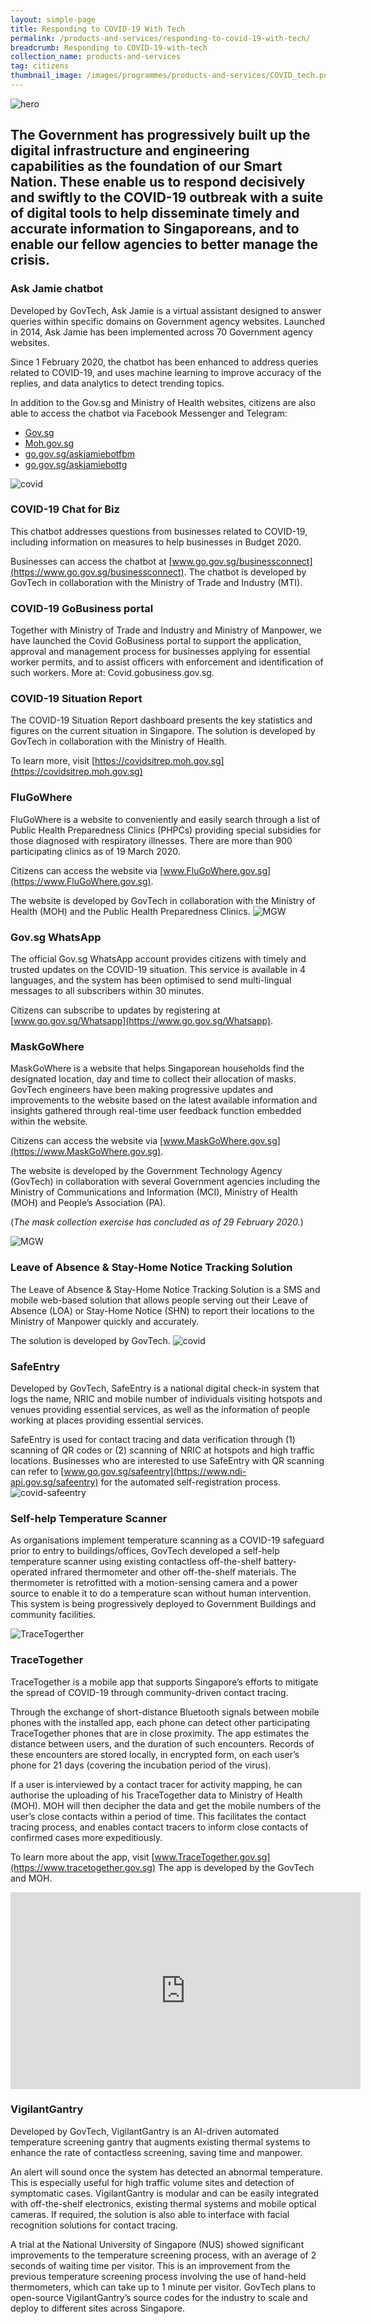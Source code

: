 ```yaml
---
layout: simple-page
title: Responding to COVID-19 With Tech
permalink: /products-and-services/responding-to-covid-19-with-tech/
breadcrumb: Responding to COVID-19-with-tech
collection_name: products-and-services
tag: citizens
thumbnail_image: /images/programmes/products-and-services/COVID_tech.png  
---
```


![hero](/images/Thumbnail.jpg)

The Government has progressively built up the digital infrastructure and engineering capabilities as the foundation of our Smart Nation. These enable us to respond decisively and swiftly to the COVID-19 outbreak with a suite of digital tools to help disseminate timely and accurate information to Singaporeans, and to enable our fellow agencies to better manage the crisis.
---

### **Ask Jamie chatbot**

Developed by GovTech, Ask Jamie is a virtual assistant designed to answer queries within specific domains on Government agency websites. Launched in 2014, Ask Jamie has been implemented across 70 Government agency websites.

Since 1 February 2020, the chatbot has been enhanced to address queries related to COVID-19, and uses machine learning to improve accuracy of the replies, and data analytics to detect trending topics.

In addition to the Gov.sg and Ministry of Health websites, citizens are also able to access the chatbot via Facebook Messenger and Telegram:

 - [Gov.sg](https://www.gov.sg)
 - [Moh.gov.sg](https://www.moh.gov.sg)
 - [go.gov.sg/askjamiebotfbm](https://www.go.gov.sg/askjamiebotfbm)
 - [go.gov.sg/askjamiebottg](https://www.go.gov.sg/askjamiebottg)
 
 ![covid](/images/askjamie-covid.png)
 
### **COVID-19 Chat for Biz**
This chatbot addresses questions from businesses related to COVID-19, including information on measures to help businesses in Budget 2020.
 
Businesses can access the chatbot at [www.go.gov.sg/businessconnect](https://www.go.gov.sg/businessconnect).
The chatbot is developed by GovTech in collaboration with the Ministry of Trade and Industry (MTI).

### **COVID-19 GoBusiness portal**

Together with Ministry of Trade and Industry and Ministry of Manpower, we have launched the Covid GoBusiness portal to support the application, approval and management process for businesses applying for essential worker permits, and to assist officers with enforcement and identification of such workers. More at: Covid.gobusiness.gov.sg.

### **COVID-19 Situation Report**
The COVID-19 Situation Report dashboard presents the key statistics and figures on the current situation in Singapore. The solution is developed by GovTech in collaboration with the Ministry of Health.

To learn more, visit [https://covidsitrep.moh.gov.sg](https://covidsitrep.moh.gov.sg)

### **FluGoWhere**

FluGoWhere is a website to conveniently and easily search through a list of Public Health Preparedness Clinics (PHPCs) providing special subsidies for those diagnosed with respiratory illnesses. There are more than 900 participating clinics as of 19 March 2020.

Citizens can access the website via [www.FluGoWhere.gov.sg](https://www.FluGoWhere.gov.sg).

The website is developed by GovTech in collaboration with the Ministry of Health (MOH) and the Public Health Preparedness Clinics.
![MGW](/images/programmes/products-and-services/fgw.png)

### **Gov.sg WhatsApp**

The official Gov.sg WhatsApp account provides citizens with timely and trusted updates on the COVID-19 situation. This service is available in 4 languages, and the system has been optimised to send multi-lingual messages to all subscribers within 30 minutes.

Citizens can subscribe to updates by registering at [www.go.gov.sg/Whatsapp](https://www.go.gov.sg/Whatsapp).

### **MaskGoWhere**
MaskGoWhere is a website that helps Singaporean households find the designated location, day and time to collect their allocation of masks. GovTech engineers have been making progressive updates and improvements to the website based on the latest available information and insights gathered through real-time user feedback function embedded within the website.

Citizens can access the website via [www.MaskGoWhere.gov.sg](https://www.MaskGoWhere.gov.sg).

The website is developed by the Government Technology Agency (GovTech) in collaboration with several Government agencies including the Ministry of Communications and Information (MCI), Ministry of Health (MOH) and People’s Association (PA).

(*The mask collection exercise has concluded as of 29 February 2020.*)

![MGW](/images/programmes/products-and-services/mgw.png)
 
### **Leave of Absence & Stay-Home Notice Tracking Solution**

The Leave of Absence & Stay-Home Notice Tracking Solution is a SMS and mobile web-based solution that allows people serving out their Leave of Absence (LOA) or Stay-Home Notice (SHN) to report their locations to the Ministry of Manpower quickly and accurately.
 
The solution is developed by GovTech.
![covid](/images/shn-covid.jpg)

### **SafeEntry**

Developed by GovTech, SafeEntry is a national digital check-in system that logs the name, NRIC and mobile number of individuals visiting hotspots and venues providing essential services, as well as the information of people working at places providing essential services.

SafeEntry is used for contact tracing and data verification through (1) scanning of QR codes or (2) scanning of NRIC at hotspots and high traffic locations. Businesses who are interested to use SafeEntry with QR scanning can refer to [www.go.gov.sg/safeentry](https://www.ndi-api.gov.sg/safeentry) for the automated self-registration process.
![covid-safeentry](/images/programmes/products-and-services/safeentry.png)

### **Self-help Temperature Scanner**

As organisations implement temperature scanning as a COVID-19 safeguard prior to entry to buildings/offices, GovTech developed a self-help temperature scanner using existing contactless off-the-shelf battery-operated infrared thermometer and other off-the-shelf materials. The thermometer is retrofitted with a motion-sensing camera and a power source to enable it to do a temperature scan without human intervention. This system is being progressively deployed to Government Buildings and community facilities.

![TraceTogerther](/images/Volunteers.jpg)

### **TraceTogether**
 
TraceTogether is a mobile app that supports Singapore’s efforts to mitigate the spread of COVID-19 through community-driven contact tracing.
 
Through the exchange of short-distance Bluetooth signals between mobile phones with the installed app, each phone can detect other participating TraceTogether phones that are in close proximity. The app estimates the distance between users, and the duration of such encounters. Records of these encounters are stored locally, in encrypted form, on each user’s phone for 21 days (covering the incubation period of the virus).
 
If a user is interviewed by a contact tracer for activity mapping, he can authorise the uploading of his TraceTogether data to Ministry of Health (MOH). MOH will then decipher the data and get the mobile numbers of the user’s close contacts within a period of time. This facilitates the contact tracing process, and enables contact tracers to inform close contacts of confirmed cases more expeditiously.
 
To learn more about the app, visit [www.TraceTogether.gov.sg](https://www.tracetogether.gov.sg)
The app is developed by the GovTech and MOH.

<div class="bp-youtube">
  <iframe width="560" height="315" src="https://www.youtube.com/embed/buj8ZTRtJes" frameborder="0" allow="accelerometer; autoplay; encrypted-media; gyroscope; picture-in-picture" allowfullscreen></iframe>
</div>

### **VigilantGantry**

Developed by GovTech, VigilantGantry is an AI-driven automated temperature screening gantry that augments existing thermal systems to enhance the rate of contactless screening, saving time and manpower.

An alert will sound once the system has detected an abnormal temperature. This is especially useful for high traffic volume sites and detection of symptomatic cases. VigilantGantry is modular and can be easily integrated with off-the-shelf electronics, existing thermal systems and mobile optical cameras. If required, the solution is also able to interface with facial recognition solutions for contact tracing.

A trial at the National University of Singapore (NUS) showed significant improvements to the temperature screening process, with an average of 2 seconds of waiting time per visitor. This is an improvement from the previous temperature screening process involving the use of hand-held thermometers, which can take up to 1 minute per visitor. 
GovTech plans to open-source VigilantGantry’s source codes for the industry to scale and deploy to different sites across Singapore.
